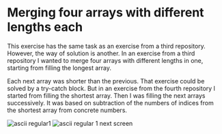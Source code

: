 # Merging four arrays with different lengths each

This exercise has the same task as an exercise from a third repository. However, the way of solution is another. In an exercise from a third repository I wanted to merge four arrays with different lengths in one, starting from filling the longest array.

  Each next array was shorter than the previous. That exercise could be solved by a try-catch block. But in an exercise from the fourth repository I started from filling the shortest array. Then I was filling the next arrays successively. 
It was based on subtraction of the numbers of indices from the shortest array from concrete numbers.


![ascii regular1](https://github.com/DominikSmo/Arrays-algorithms/assets/147718259/a6013899-335a-47c0-9b94-1652cc1ee3ba)
![ascii regular 1 next screen](https://github.com/DominikSmo/Arrays-algorithms/assets/147718259/b264bbac-ea3d-4633-998f-8f889d030642)
